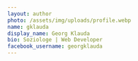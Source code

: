 ```yaml
---
layout: author
photo: /assets/img/uploads/profile.webp
name: gklauda
display_name: Georg Klauda
bio: Soziologe | Web Developer
facebook_username: georgklauda
---
```

